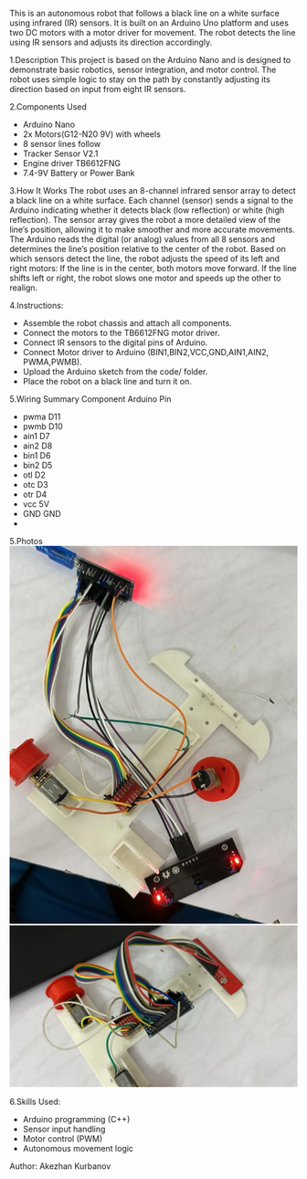 This is an autonomous robot that follows a black line on a white surface using infrared (IR) sensors. It is built on an Arduino Uno platform and uses two DC motors with a motor driver for movement. The robot detects the line using IR sensors and adjusts its direction accordingly.

1.Description
This project is based on the Arduino Nano and is designed to demonstrate basic robotics, sensor integration, and motor control. The robot uses simple logic to stay on the path by constantly adjusting its direction based on input from eight IR sensors.

2.Components Used
- Arduino Nano
- 2x Motors(G12-N20 9V) with wheels
- 8 sensor lines follow
- Tracker Sensor V2.1
- Engine driver TB6612FNG
- 7.4-9V Battery or Power Bank


3.How It Works
The robot uses an 8-channel infrared sensor array to detect a black line on a white surface.
Each channel (sensor) sends a signal to the Arduino indicating whether it detects black (low reflection) or white (high reflection).
The sensor array gives the robot a more detailed view of the line’s position, allowing it to make smoother and more accurate movements.
The Arduino reads the digital (or analog) values from all 8 sensors and determines the line’s position relative to the center of the robot.
Based on which sensors detect the line, the robot adjusts the speed of its left and right motors:
If the line is in the center, both motors move forward.
If the line shifts left or right, the robot slows one motor and speeds up the other to realign.     


4.Instructions:
- Assemble the robot chassis and attach all components.
- Connect the motors to the TB6612FNG motor driver.
- Connect IR sensors to the digital pins of Arduino.
- Connect Motor driver to Arduino (BIN1,BIN2,VCC,GND,AIN1,AIN2, PWMA,PWMB).
- Upload the Arduino sketch from the code/ folder.
- Place the robot on a black line and turn it on.

5.Wiring Summary
Component      Arduino Pin
- pwma               D11
- pwmb               D10 
- ain1                D7
- ain2                D8
- bin1                D6
- bin2                D5
- otl                 D2
- otc                 D3
- otr                 D4 
- vcc                 5V
- GND                 GND
- 



5.Photos
![Arduino Robot1](https://github.com/Akez76/Arduino-Robot/blob/main/hgl06ktw.png)
![Arduino Robot2](https://github.com//Akez76/Arduino-Robot/blob/main/robot2.jpeg)


6.Skills Used:
- Arduino programming (C++)
- Sensor input handling
- Motor control (PWM)
- Autonomous movement logic



Author:
Akezhan Kurbanov
